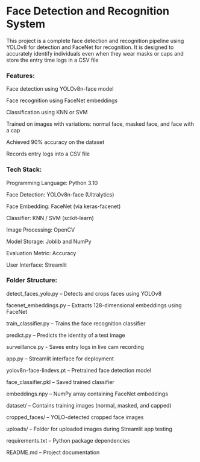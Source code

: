 # Face Detection and Recognition System

This project is a complete face detection and recognition pipeline using YOLOv8 for detection and FaceNet for recognition. It is designed to accurately identify individuals even when they wear masks or caps and store the entry time logs in a CSV file


### Features:

Face detection using YOLOv8n-face model

Face recognition using FaceNet embeddings

Classification using KNN or SVM

Trained on images with variations: normal face, masked face, and face with a cap

Achieved 90% accuracy on the dataset

Records entry logs into a CSV file

### Tech Stack:

Programming Language: Python 3.10

Face Detection: YOLOv8n-face (Ultralytics)

Face Embedding: FaceNet (via keras-facenet)

Classifier: KNN / SVM (scikit-learn)

Image Processing: OpenCV

Model Storage: Joblib and NumPy

Evaluation Metric: Accuracy

User Interface: Streamlit

### Folder Structure:

detect_faces_yolo.py – Detects and crops faces using YOLOv8

facenet_embeddings.py – Extracts 128-dimensional embeddings using FaceNet

train_classifier.py – Trains the face recognition classifier

predict.py – Predicts the identity of a test image

surveillance.py - Saves entry logs in live cam recording

app.py – Streamlit interface for deployment

yolov8n-face-lindevs.pt – Pretrained face detection model

face_classifier.pkl – Saved trained classifier

embeddings.npy – NumPy array containing FaceNet embeddings

dataset/ – Contains training images (normal, masked, and capped)

cropped_faces/ – YOLO-detected cropped face images

uploads/ – Folder for uploaded images during Streamlit app testing

requirements.txt – Python package dependencies

README.md – Project documentation

